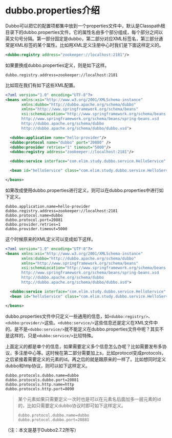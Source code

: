 # dubbo.properties介绍

Dubbo可以把它的配置项都集中放到一个properties文件中，默认是Classpath根目录下的dubbo.properties文件。它的属性名由多个部分组成，每个部分之间以英文句号分隔。第一部分固定是dubbo，第二部分对应XML标签名，第三部分通常是XML标签的某个属性。比如用XML定义注册中心时我们是下面这样定义的。

```xml
<dubbo:registry address="zookeeper://localhost:2181"/>
```

如果要换成dubbo.properties定义，则是如下这样。

```properties
dubbo.registry.address=zookeeper://localhost:2181
```

比如现在我们有如下这些XML配置。

```xml
<?xml version="1.0" encoding="UTF-8"?>
<beans xmlns:xsi="http://www.w3.org/2001/XMLSchema-instance"
       xmlns:dubbo="http://dubbo.apache.org/schema/dubbo"
       xmlns="http://www.springframework.org/schema/beans"
       xsi:schemaLocation="http://www.springframework.org/schema/beans
       http://www.springframework.org/schema/beans/spring-beans.xsd
       http://dubbo.apache.org/schema/dubbo
       http://dubbo.apache.org/schema/dubbo/dubbo.xsd">

  <dubbo:application name="hello-provider"/>
  <dubbo:protocol name="dubbo" port="20880" />
  <dubbo:provider retries="1" timeout="5000"/>
  <dubbo:registry address="zookeeper://localhost:2181"/>

  <dubbo:service interface="com.elim.study.dubbo.service.HelloService" ref="helloService" />

  <bean id="helloService" class="com.elim.study.dubbo.service.HelloServiceImpl"/>

</beans>
```

如果改成使用dubbo.properties进行定义，则可以在dubbo.properties中进行如下定义。

```properties
dubbo.application.name=hello-provider
dubbo.registry.address=zookeeper://localhost:2181
dubbo.protocol.name=dubbo
dubbo.protocol.port=20881
dubbo.provider.retries=1
dubbo.provider.timeout=5000
```

这个时候原来的XML定义可以变成如下这样。

```xml
<?xml version="1.0" encoding="UTF-8"?>
<beans xmlns:xsi="http://www.w3.org/2001/XMLSchema-instance"
       xmlns:dubbo="http://dubbo.apache.org/schema/dubbo"
       xmlns="http://www.springframework.org/schema/beans"
       xsi:schemaLocation="http://www.springframework.org/schema/beans
       http://www.springframework.org/schema/beans/spring-beans.xsd
       http://dubbo.apache.org/schema/dubbo
       http://dubbo.apache.org/schema/dubbo/dubbo.xsd">

  <dubbo:service interface="com.elim.study.dubbo.service.HelloService" ref="helloService"/>
  <bean id="helloService" class="com.elim.study.dubbo.service.HelloServiceImpl"/>

</beans>
```

dubbo.properties文件中只定义一些通用的信息，如`<dubbo:registry/>`、`<dubbo:provider/>`这些。`<dubbo:service/>`这些信息还是定义在XML文件中的。是不是`<dubbo:service/>`就不能定义在dubbo.properties文件中呢？其实不是这样的，只是`<dubbo:service/>`比较特殊。

上面定义的都是单个的信息，如果需要定义多个信息怎么办呢？比如需要发布多协议，多注册中心等。这时候在第二部分需要加上s，比如protocol变成protocols，之后紧接着需要定义的元素的id。再之后的就是跟原来的一样了。比如想同时定义dubbo和http协议，则可以如下这样定义。

```properties
dubbo.protocols.dubbo.name=dubbo
dubbo.protocols.dubbo.port=20881
dubbo.protocols.http.name=http
dubbo.protocols.http.port=8090
```

> 某个元素如果只需要定义一次时也是可以在元素名后面加多一层元素的id的，比如只需要定义dubbo协议时即可如下这样定义。
> ```properties
> dubbo.protocol.dubbo.name=dubbo
> dubbo.protocol.dubbo.port=20881
> ```

（注：本文是基于Dubbo2.7.2所写）